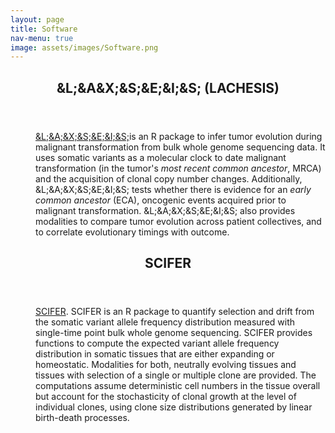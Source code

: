 ```yaml
---
layout: page
title: Software
nav-menu: true
image: assets/images/Software.png
---
```


<!-- Main -->
<div id="main" class="alt">

<!-- One -->
<section id="one">
	<div class="inner">
		<header class="major">
			<h1>&L;&A&X;&S;&E;&I;&S; (LACHESIS)</h1>
		</header>

<!-- Content -->

<dl>
	<dd>
		<p><a href= "https://github.com/VerenaK90/LACHESIS">&L;&A;&X;&S;&E;&I;&S;</a>is an R package to infer tumor evolution during malignant transformation from bulk whole genome sequencing data. It uses somatic variants as a molecular clock to date malignant transformation (in the tumor's <i>most recent common ancestor</i>, MRCA) and the acquisition of clonal copy number changes. Additionally, &L;&A;&X;&S;&E;&I;&S; tests whether there is evidence for an <i>early common ancestor</i> (ECA), oncogenic events acquired prior to malignant transformation. &L;&A;&X;&S;&E;&I;&S; also provides modalities to compare tumor evolution across patient collectives, and to correlate evolutionary timings with outcome.</p>
	</dd>


</dl>

</div>

</section>

<!-- Two -->
<section id="two">
	<div class="inner">
		<header class="major">
			<h1>SCIFER</h1>
		</header>

<!-- Content -->

<dl>
	<dd>
		<p><a href= "https://github.com/VerenaK90/SCIFER">SCIFER</a>. SCIFER is an R package to quantify selection and drift from the somatic variant allele frequency distribution measured with single-time point bulk whole genome sequencing. SCIFER provides functions to compute the expected variant allele frequency distribution in somatic tissues that are either expanding or homeostatic. Modalities for both, neutrally evolving tissues and tissues with selection of a single or multiple clone are provided. The computations assume deterministic cell numbers in the tissue overall but account for the stochasticity of clonal growth at the level of individual clones, using clone size distributions generated by linear birth-death processes.</p>
	</dd>
</dl>

</div>

</section>

</div>
